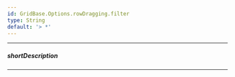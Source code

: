 ```yaml
---
id: GridBase.Options.rowDragging.filter
type: String
default: '> *'
---
```

---
##### shortDescription
<!-- Description goes here -->

---
<!-- Description goes here -->